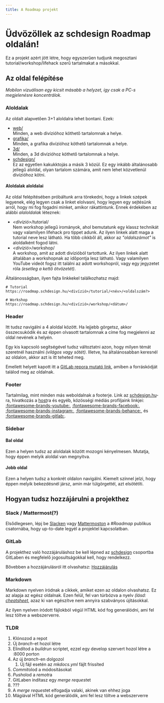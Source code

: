 ```yaml
---
title: A Roadmap projekt
---
```


# Üdvözöllek az schdesign Roadmap oldalán!

Ez a projekt azért jött létre, hogy egyszerűen tudjunk megosztani tutorial/workshop/lifehack szerű tartalmakat a másokkal.

## Az oldal felépítése

*Mobilon vizuálisan egy kicsit másabb a helyzet, így csak a PC-s megjelenésre koncentrálok.*

### Aloldalak

Az oldalt alapvetően 3+1 aloldalra lehet bontani. Ezek:

- [web/](./web/)<br>
  Minden, a web divízióhoz köthető tartalomnak a helye.
- [grafika/](./grafika/)<br>
  Minden, a grafika divízióhoz köthető tartalomnak a helye.
- [3d/](./3d/)<br>
  Minden, a 3d divízióhoz köthető tartalomnak a helye.
- [schdesign/](./schdesign/)<br>
  Ez az egyetlen kakukktojás a másik 3 közül. Ez egy inkább általánosabb jellegű aloldal, olyan tartalom számára, amit nem lehet közvetlenül divízióhoz kötni.

#### Aloldalak aloldalai

Az oldal felépítésében próbáltunk arra törekedni, hogy a linkek szépek legyenek, elég legyen csak a linket elolvasni, hogy legyen egy sejtésünk arról, hogy mi fog fogadni minket, amikor rákattintunk. Ennek érdekében az alábbi *alaloldalak* léteznek:

- *<divízió\>*/tutorial/<br>
  Nem workshop jellegű irományok, ahol bemutatunk egy klassz technikát vagy valamilyen lifehack pro tippet adunk. Az ilyen linkek alatt maga a tutorial neve lesz látható. Ha több cikkből áll, akkor az *"oldalszámot"* is aloldalként fogod látni.
- *<divízió\>*/workshop/<br>
  A workshop, amit az adott divízióból tartottunk. Az ilyen linkek alatt általában a workshopnak az időpontja lesz látható. Vagy valamilyen YouTube videót fogsz itt találni az adott workshopról, vagy egy jegyzetet róla *(esetleg a kettő ötvözetét)*.

Általánosságban, ilyen fajta linkkekel találkozhatsz majd:

```text
# Tutorial
https://roadmap.schdesign.hu/<divízió>/tutorial/<név>/<oldalszám?>

# Workshop
https://roadmap.schdesign.hu/<divízió>/workshop/<dátum>/
```

### Header

Itt tudsz navigálni a 4 aloldal között. Ha lejjebb görgetsz, akkor összecsukódik és az éppen olvasott tartalomnak a címe fog megjelenni az oldal nevének a helyén.

Egy kis kapcsoló segítségével tudsz változtatni azon, hogy milyen témát szeretnél használni *(világos vagy sötét)*. Illetve, ha általánosabban keresnél az oldalon, akkor azt is itt teheted meg.

Emellett helyett kapott itt a [GitLab repora mutató link](https://git.sch.bme.hu/schdesign/roadmap), amiben a forráskódját találod meg az oldalnak.

### Footer

Tartalmilag, mint minden más weboldalnak a footerje. Link az [schdesign.hu](https://schdesign.hu/)-ra, hivatkozás a [host](https://kszk.sch.bme.hu/)ra és egyéb, közösségi médiás profiljaink linkjei: [:fontawesome-brands-youtube:](https://www.youtube.com/channel/UCrpoUHr-I8VjjLgXUz-AV6Q), [:fontawesome-brands-facebook:](https://www.facebook.com/schonherzdesignstudio/), [:fontawesome-brands-instagram:](https://www.instagram.com/schdesign.hu/), [:fontawesome-brands-behance:](https://www.behance.net/wearethesds/), és [:fontawesome-brands-gitlab:](https://git.sch.bme.hu/schdesign).

### Sidebar

#### Bal oldal

Ezen a helyen tudsz az aloldalak között mozogni kényelmesen. Mutatja, hogy éppen melyik aloldal van megnyitva.

#### Jobb oldal

Ezen a helyen tudsz a konkrét oldalon navigálni. Kiemelt színnel jelzi, hogy éppen melyik bekezdésnél jársz, amin már túlgörgettél, azt elsötétíti.

## Hogyan tudsz hozzájárulni a projekthez

### Slack / Mattermost(?)

Elsődlegesen, lépj be [Slacken](https://schdesign.slack.com/archives/C019S43GNC8) vagy [Mattermoston](https://mattermost.schdesign.hu/) a *#Roadmap* publikus csatornába, hogy up-to-date legyél a projektel kapcsolatban.

### GitLab

A projekthez való hozzájáruláshoz be kell lépned az [schdesign](https://git.sch.bme.hu/schdesign) csoportba GitLaben és megfelelő jogosultságokkal kell, hogy rendelkezz.

Bővebben a hozzájárulásról itt olvashatsz: [Hozzájárulás](/schdesign/tutorial/hozzajarulas/)

### Markdown

Markdown nyelven íródnak a cikkek, amiket ezen az oldalon olvashatsz. Ez az alapja az egész oldalnak. Ezen felül, fel van túrbózva a nyelv *(lásd: [cheatsheet](./schdesign/tutorial/markdown-cheatsheet/)*, azaz ki van egészítve nem annyira szabványos újításokkal.

Az ilyen nyelven íródott fájlokból végül HTML kód fog generálódni, ami fel lesz töltve a webszerverre.

### TLDR

1. Klónozod a repot
2. Új <i>branch</i>-et hozol létre
3. Elindítod a <i>buildrun</i> scriptet, ezzel egy develop szervert hozol létre a :8000 porton
4. Az új <i>branch</i>-en dolgozol
    1. Új fájl esetén az <i>mkdocs.yml</i> fájlt frissíted
5. <i>Commit</i>olod a módosításokat
6. <i>Push</i>olod a <i>remot</i>ra
7. GitLaben indítasz egy <i>merge request</i>et
8. ???
9. A <i>merge request</i>et elfogadja valaki, akinek van ehhez joga
10. Mágiával HTML kód generálódik, ami fel lesz töltve a webszerverre